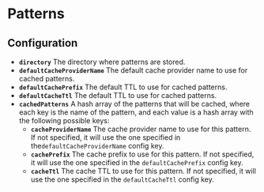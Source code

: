 # Patterns

## Configuration

* **`directory`** The directory where patterns are stored.
* **`defaultCacheProviderName`** The default cache provider name to use for cached patterns.
* **`defaultCachePrefix`** The default TTL to use for cached patterns.
* **`defaultCacheTtl`** The default TTL to use for cached patterns.
* **`cachedPatterns`** A hash array of the patterns that will be cached, where each key is the name of the pattern, and each value is a hash array with the following possible keys:
  * **`cacheProviderName`** The cache provider name to use for this pattern. If not specified, it will use the one specified in the`defaultCacheProviderName` config key.
  * **`cachePrefix`** The cache prefix to use for this pattern. If not specified, it will use the one specified in the `defaultCachePrefix` config key.
  * **`cacheTtl`** The cache TTL to use for this pattern. If not specified, it will use the one specified in the `defaultCacheTtl` config key.

